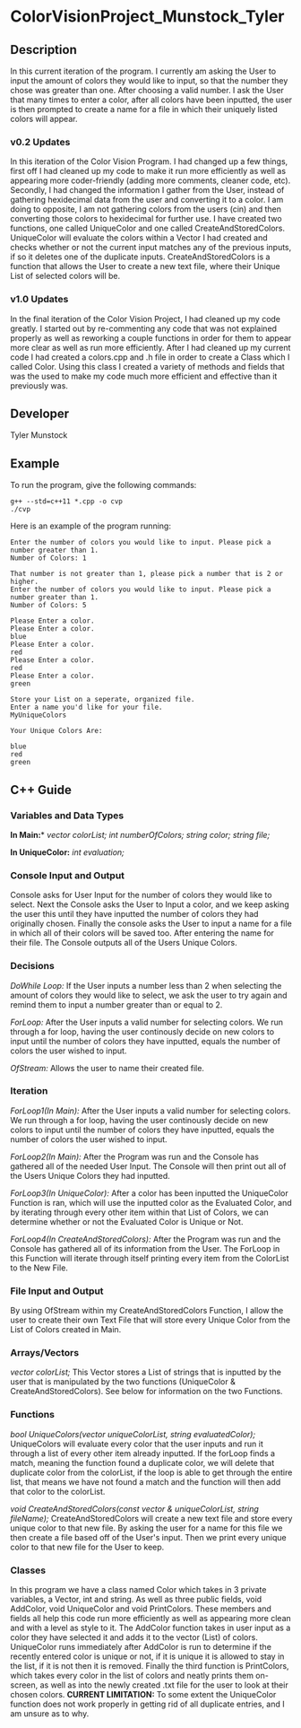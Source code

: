 # ColorVisionProject_Munstock_Tyler

## Description

In this current iteration of the program. I currently am asking the User to input the amount of colors they would like to input, so that the number they chose was greater than one. After choosing a valid number. I ask the User that many times to enter a color, after all colors have been inputted, the user is then prompted to create a name for a file in which their uniquely listed colors will appear.

### v0.2 Updates

In this iteration of the Color Vision Program. I had changed up a few things, first off I had cleaned up my code to make it run more efficiently as well as appearing more coder-friendly (adding more comments, cleaner code, etc). Secondly, I had changed the information I gather from the User, instead of gathering hexidecimal data from the user and converting it to a color. I am doing to opposite, I am not gathering colors from the users (cin) and then converting those colors to hexidecimal for further use. I have created two functions, one called UniqueColor and one called CreateAndStoredColors. UniqueColor will evaluate the colors within a Vector I had created and checks whether or not the current input matches any of the previous inputs, if so it deletes one of the duplicate inputs. CreateAndStoredColors is a function that allows the User to create a new text file, where their Unique List of selected colors will be.
### v1.0 Updates

In the final iteration of the Color Vision Project, I had cleaned up my code greatly. I started out by re-commenting any code that was not explained properly as well as reworking a couple functions in order for them to appear more clear as well as run more efficiently. After I had cleaned up my current code I had created a colors.cpp and .h file in order to create a Class which I called Color. Using this class I created a variety of methods and fields that was the used to make my code much more efficient and effective than it previously was.


## Developer

Tyler Munstock

## Example

To run the program, give the following commands:

```
g++ --std=c++11 *.cpp -o cvp
./cvp
```

Here is an example of the program running:

```
Enter the number of colors you would like to input. Please pick a number greater than 1.
Number of Colors: 1

That number is not greater than 1, please pick a number that is 2 or higher.
Enter the number of colors you would like to input. Please pick a number greater than 1.
Number of Colors: 5

Please Enter a color.
Please Enter a color.
blue
Please Enter a color.
red
Please Enter a color.
red
Please Enter a color.
green

Store your List on a seperate, organized file. 
Enter a name you'd like for your file.
MyUniqueColors  

Your Unique Colors Are: 

blue
red
green
```

## C++ Guide

### Variables and Data Types

**In Main:***
  *vector<string> colorList;*
 *int numberOfColors;*
  *string color;*
  *string file;*

**In UniqueColor:**
  *int evaluation;*

### Console Input and Output
Console asks for User Input for the number of colors they would like to select. Next the Console asks the User to Input a color, and we keep asking the user this until they have inputted the number of colors they had originally chosen. Finally the console asks the User to input a name for a file in which all of their colors will be saved too. After entering the name for their file. The Console outputs all of the Users Unique Colors.


### Decisions

*DoWhile Loop:* If the User inputs a number less than 2 when selecting the amount of colors they would like to select, we ask the user to try again and remind them to input a number greater than or equal to 2.

*ForLoop:* After the User inputs a valid number for selecting colors. We run through a for loop, having the user continously decide on new colors to input until the number of colors they have inputted, equals the number of colors the user wished to input.

*OfStream:* Allows the user to name their created file.

### Iteration

*ForLoop1(In Main):* After the User inputs a valid number for selecting colors. We run through a for loop, having the user continously decide on new colors to input until the number of colors they have inputted, equals the number of colors the user wished to input.

*ForLoop2(In Main):* After the Program was run and the Console has gathered all of the needed User Input. The Console will then print out all of the Users Unique Colors they had inputted. 

*ForLoop3(In UniqueColor):* After a color has been inputted the UniqueColor Function is ran, which will use the inputted color as the Evaluated Color, and by iterating through every other item within that List of Colors, we can determine whether or not the Evaluated Color is Unique or Not.

*ForLoop4(In CreateAndStoredColors):* After the Program was run and the Console has gathered all of its information from the User. The ForLoop in this Function will iterate through itself printing every item from the ColorList to the New File.

### File Input and Output

By using OfStream within my CreateAndStoredColors Function, I allow the user to create their own Text File that will store every Unique Color from the List of Colors created in Main.

### Arrays/Vectors

  *vector<string> colorList;*
    This Vector stores a List of strings that is inputted by the user that is manipulated by the two functions (UniqueColor & CreateAndStoredColors). See below for information on the two Functions.

### Functions
*bool UniqueColors(vector<string> uniqueColorList, string evaluatedColor);*
  UniqueColors will evaluate every color that the user inputs and run it through a list of every other item already inputted. If the forLoop finds a match, meaning the function found a duplicate color, we will delete that duplicate color from the colorList, if the loop is able to get through the entire list, that means we have not found a match and the function will then add that color to the colorList.

*void CreateAndStoredColors(const vector<string> & uniqueColorList, string fileName);*
  CreateAndStoredColors will create a new text file and store every unique color to that new file. By asking the user for a name for this file we then create a file based off of the User's input. Then we print every unique color to that new file for the User to keep.

### Classes

In this program we have a class named Color which takes in 3 private variables, a Vector<string>, int and string. As well as three public fields, void AddColor, void UniqueColor and void PrintColors. These members and fields all help this code run more efficiently as well as appearing more clean and with a level as style to it. The AddColor function takes in user input as a color they have selected it and adds it to the vector (List) of colors. UniqueColor runs immediately after AddColor is run to determine if the recently entered color is unique or not, if it is unique it is allowed to stay in the list, if it is not then it is removed. Finally the third function is PrintColors, which takes every color in the list of colors and neatly prints them on-screen, as well as into the newly created .txt file for the user to look at their chosen colors. 
**CURRENT LIMITATION:** To some extent the UniqueColor function does not work properly in getting rid of all duplicate entries, and I am unsure as to why.